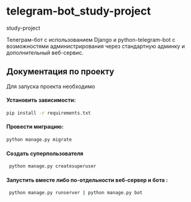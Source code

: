 # telegram-bot_study-project
study-project

Телеграм-бот с использованием Django и python-telegram-bot
с возможностями администрирования через стандартную админку 
и дополнительный веб-сервис.

## Документация по проекту

Для запуска проекта необходимо

#### Установить зависимости:

```bash
pip install -r requirements.txt
```

#### Провести миграцию:

```bash
python manage.py migrate
```

#### Создать суперпользователя

```bash
 python manage.py createsuperuser
```


#### Запустить вместе либо по-отдельности веб-сервер и бота :

```bash
 python manage.py runserver | python manage.py bot
```